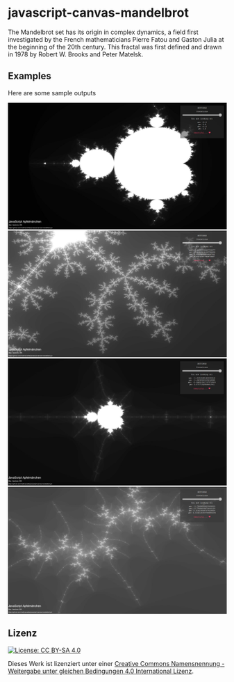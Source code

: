 # javascript-canvas-mandelbrot

The Mandelbrot set has its origin in complex dynamics, a field first investigated by the French mathematicians Pierre Fatou and Gaston Julia at the beginning of the 20th century. This fractal was first defined and drawn in 1978 by Robert W. Brooks and Peter Matelsk.

## Examples 

Here are some sample outputs

![Example1](examples/example1.JPG?raw=true)
![Example2](examples/example2.JPG?raw=true)
![Example3](examples/example3.JPG?raw=true)
![Example4](examples/example4.JPG?raw=true)

## Lizenz

[![License: CC BY-SA 4.0](https://licensebuttons.net/l/by-sa/4.0/88x31.png)](https://creativecommons.org/licenses/by-sa/4.0/)

Dieses Werk ist lizenziert unter einer [Creative Commons Namensnennung - Weitergabe unter gleichen Bedingungen 4.0 International Lizenz](http://creativecommons.org/licenses/by-sa/4.0/).
